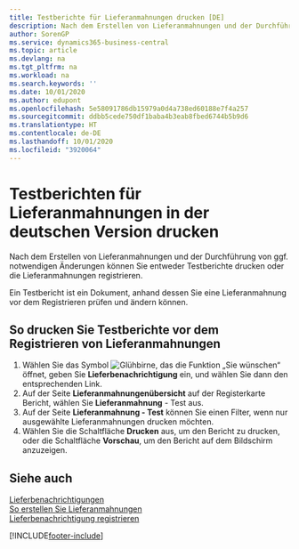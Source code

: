 ```yaml
---
title: Testberichte für Lieferanmahnungen drucken [DE]
description: Nach dem Erstellen von Lieferanmahnungen und der Durchführung von ggf. notwendigen Änderungen können Sie entweder Testberichte drucken oder die Lieferanmahnungen in der deutschen Version registrieren.
author: SorenGP
ms.service: dynamics365-business-central
ms.topic: article
ms.devlang: na
ms.tgt_pltfrm: na
ms.workload: na
ms.search.keywords: ''
ms.date: 10/01/2020
ms.author: edupont
ms.openlocfilehash: 5e58091786db15979a0d4a738ed60188e7f4a257
ms.sourcegitcommit: ddbb5cede750df1baba4b3eab8fbed6744b5b9d6
ms.translationtype: HT
ms.contentlocale: de-DE
ms.lasthandoff: 10/01/2020
ms.locfileid: "3920064"
---
```

# <a name="print-test-reports-for-delivery-reminders-in-the-german-version"></a>Testberichten für Lieferanmahnungen in der deutschen Version drucken

Nach dem Erstellen von Lieferanmahnungen und der Durchführung von ggf. notwendigen Änderungen können Sie entweder Testberichte drucken oder die Lieferanmahnungen registrieren.  

Ein Testbericht ist ein Dokument, anhand dessen Sie eine Lieferanmahnung vor dem Registrieren prüfen und ändern können.  

## <a name="to-print-test-reports-before-issuing-delivery-reminders"></a>So drucken Sie Testberichte vor dem Registrieren von Lieferanmahnungen  

1.  Wählen Sie das Symbol ![Glühbirne, das die Funktion „Sie wünschen“](../../media/ui-search/search_small.png "Sagen Sie mir, was Sie tun wollen") öffnet, geben Sie **Lieferbenachrichtigung** ein, und wählen Sie dann den entsprechenden Link.  
2.  Auf der Seite **Lieferanmahnungenübersicht** auf der Registerkarte Bericht, wählen Sie **Lieferanmahnung** - Test aus.  
3.  Auf der Seite **Lieferanmahnung - Test** können Sie einen Filter, wenn nur ausgewählte Lieferanmahnungen drucken möchten.  
4.  Wählen Sie die Schaltfläche **Drucken** aus, um den Bericht zu drucken, oder die Schaltfläche **Vorschau**, um den Bericht auf dem Bildschirm anzuzeigen.  

## <a name="see-also"></a>Siehe auch  
 [Lieferbenachrichtigungen](delivery-reminders.md)   
 [So erstellen Sie Lieferanmahnungen](how-to-generate-delivery-reminders.md)   
 [Lieferbenachrichtigung registrieren](how-to-issue-delivery-reminders.md)


[!INCLUDE[footer-include](../../includes/footer-banner.md)]